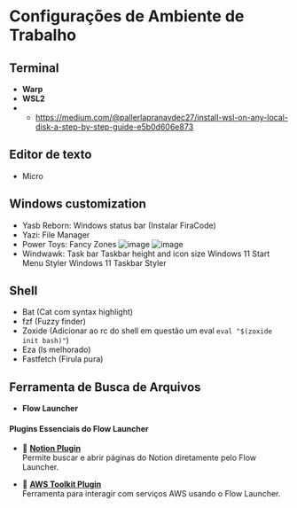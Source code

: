# Configurações de Ambiente de Trabalho

## Terminal
- **Warp**  
- **WSL2**
- - https://medium.com/@pallerlapranavdec27/install-wsl-on-any-local-disk-a-step-by-step-guide-e5b0d606e873

## Editor de texto
- Micro

## Windows customization
- Yasb Reborn: Windows status bar (Instalar FiraCode)
- Yazi: File Manager
- Power Toys: Fancy Zones
  ![image](https://github.com/user-attachments/assets/f50f36c2-3294-48e5-a4e1-03c4411f92d5)
  ![image](https://github.com/user-attachments/assets/b70463e6-ad78-4661-8cc0-90154d97f04b)
- Windwawk: Task bar
	Taskbar height and icon size
	Windows 11 Start Menu Styler
	Windows 11 Taskbar Styler

## Shell
- Bat (Cat com syntax highlight)
- fzf (Fuzzy finder)
- Zoxide (Adicionar ao rc do shell em questão um eval `eval "$(zoxide init bash)"`)
- Eza (ls melhorado)
- Fastfetch (Firula pura)

## Ferramenta de Busca de Arquivos
- **Flow Launcher**

#### Plugins Essenciais do Flow Launcher
- 🔗 [**Notion Plugin**](https://github.com/AminSallah/Flow.Launcher.Plugin.Notion)  
  Permite buscar e abrir páginas do Notion diretamente pelo Flow Launcher.

- 🔗 [**AWS Toolkit Plugin**](https://github.com/mjtimblin/Flow.Launcher.Plugin.AwsToolkit)  
  Ferramenta para interagir com serviços AWS usando o Flow Launcher.
